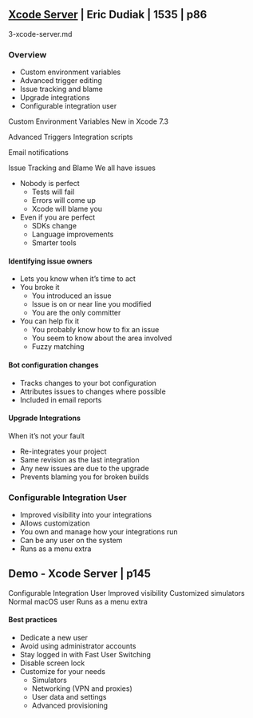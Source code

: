 
## [Xcode Server](3-xcode-server.md) | Eric Dudiak | 1535 | p86

3-xcode-server.md


### Overview

- Custom environment variables
- Advanced trigger editing
- Issue tracking and blame
- Upgrade integrations
- Configurable integration user

Custom Environment Variables
New in Xcode 7.3


Advanced Triggers
Integration scripts

Email notifications

Issue Tracking and Blame
We all have issues


- Nobody is perfect
  - Tests will fail
  - Errors will come up
  - Xcode will blame you
- Even if you are perfect
  - SDKs change
  - Language improvements
  - Smarter tools

#### Identifying issue owners

- Lets you know when it’s time to act
- You broke it
  - You introduced an issue
  - Issue is on or near line you modified
  - You are the only committer
- You can help fix it
  - You probably know how to fix an issue
  - You seem to know about the area involved
  - Fuzzy matching

#### Bot configuration changes

- Tracks changes to your bot configuration
- Attributes issues to changes where possible
- Included in email reports

#### Upgrade Integrations

When it’s not your fault

- Re-integrates your project
- Same revision as the last integration
- Any new issues are due to the upgrade
- Prevents blaming you for broken builds


### Configurable Integration User

- Improved visibility into your integrations
- Allows customization
- You own and manage how your integrations run
- Can be any user on the system
- Runs as a menu extra


## Demo - Xcode Server | p145


Configurable Integration User
Improved visibility Customized simulators Normal macOS user Runs as a menu extra


#### Best practices

- Dedicate a new user
- Avoid using administrator accounts
- Stay logged in with Fast User Switching
- Disable screen lock
- Customize for your needs
  - Simulators
  - Networking (VPN and proxies)
  - User data and settings
  - Advanced provisioning